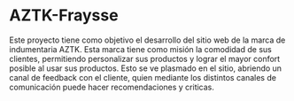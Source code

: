 # AZTK-Fraysse
Este proyecto tiene como objetivo el desarrollo del sitio web de la marca de indumentaria AZTK. 
Esta marca tiene como misión la comodidad de sus clientes, permitiendo personalizar sus productos y lograr el mayor confort posible al usar sus productos. Esto se ve plasmado en el sitio, abriendo un canal de feedback con el cliente, quien mediante los distintos canales de comunicación puede hacer recomendaciones y criticas.
